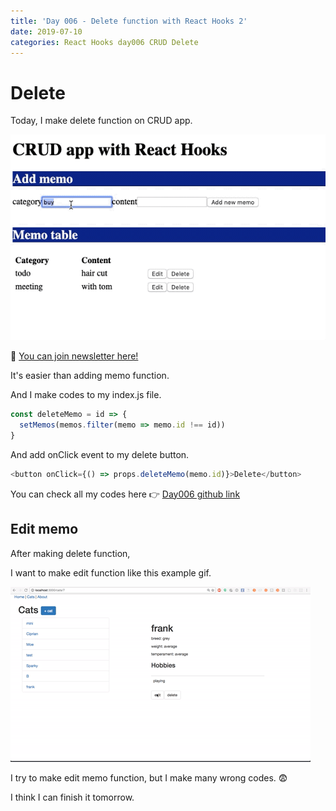 ```yaml
---
title: 'Day 006 - Delete function with React Hooks 2'
date: 2019-07-10
categories: React Hooks day006 CRUD Delete
---
```


# Delete

Today, I make delete function on CRUD app.

![](/assets/day06.gif)

📮 [You can join newsletter here!](http://eepurl.com/gwNffb)

It's easier than adding memo function.

And I make codes to my index.js file.

```javascript
const deleteMemo = id => {
  setMemos(memos.filter(memo => memo.id !== id))
}
```

And add onClick event to my delete button.

```javascript
<button onClick={() => props.deleteMemo(memo.id)}>Delete</button>
```

You can check all my codes here 👉 [Day006 github link](https://github.com/oneybee/100days-of-react/tree/master/day04-06-CRUD-with-Hooks)

## Edit memo

After making delete function,

I want to make edit function like this example gif.

![](/assets/day06-e.gif)

I try to make edit memo function, but I make many wrong codes. 😨

I think I can finish it tomorrow.

